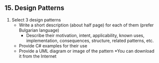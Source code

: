 ## 15. Design Patterns
1. Select 3 design patterns
	* Write a short description (about half page) for each of them (prefer Bulgarian language)
		* Describe their motivation, intent, applicability, known uses, implementation, consequences, structure, related patterns, etc.
	* Provide C# examples for their use
	* Provide a UML diagram or image of the pattern
		*You can download it from the Internet
